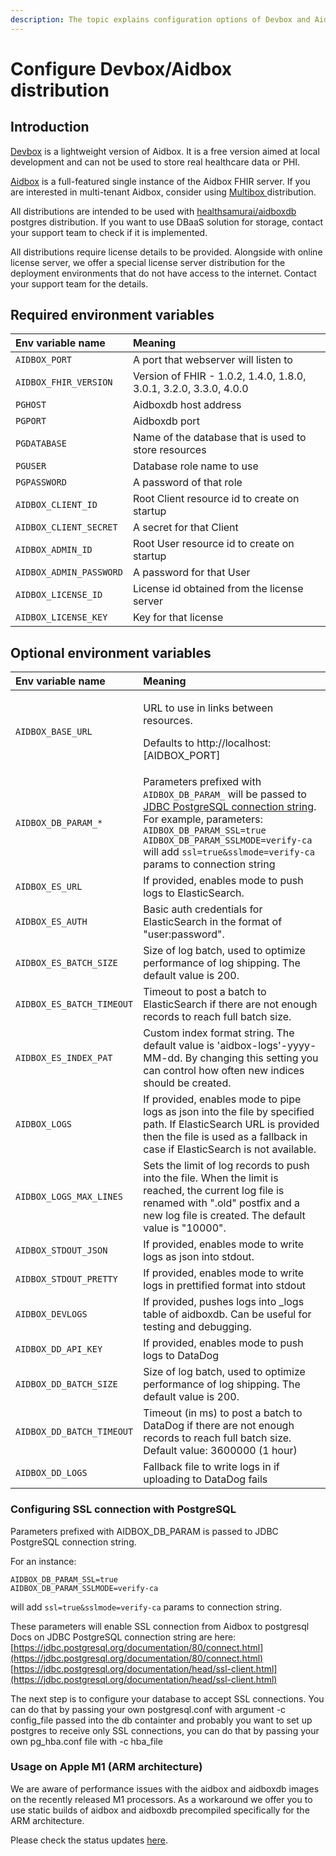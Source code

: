 ```yaml
---
description: The topic explains configuration options of Devbox and Aidbox distributions
---
```


# Configure Devbox/Aidbox distribution

## Introduction

[Devbox](https://hub.docker.com/r/healthsamurai/devbox) is a lightweight version of Aidbox. It is a free version aimed at local development and can not be used to store real healthcare data or PHI.

[Aidbox](https://hub.docker.com/r/healthsamurai/aidboxone) is a full-featured single instance of the Aidbox FHIR server. If you are interested in multi-tenant Aidbox, consider using [Multibox ](https://docs.aidbox.app/getting-started/installation/use-devbox-aidbox)distribution.

All distributions are intended to be used with [healthsamurai/aidboxdb](https://hub.docker.com/r/healthsamurai/aidboxdb) postgres distribution. If you want to use DBaaS solution for storage, contact your support team to check if it is implemented.

All distributions require license details to be provided. Alongside with online license server, we offer a special license server distribution for the deployment environments that do not have access to the internet. Contact your support team for the details.

## Required environment variables

| Env variable name | Meaning |
| :--- | :--- |
| `AIDBOX_PORT` | A port that webserver will listen to |
| `AIDBOX_FHIR_VERSION` | Version of FHIR - 1.0.2, 1.4.0, 1.8.0, 3.0.1, 3.2.0, 3.3.0, 4.0.0 |
| `PGHOST` | Aidboxdb host address |
| `PGPORT` | Aidboxdb port |
| `PGDATABASE` | Name of the database that is used to store resources |
| `PGUSER` | Database role name to use |
| `PGPASSWORD` | A password of that role |
| `AIDBOX_CLIENT_ID` | Root Client resource id to create on startup |
| `AIDBOX_CLIENT_SECRET` | A secret for that Client |
| `AIDBOX_ADMIN_ID` | Root User resource id to create on startup |
| `AIDBOX_ADMIN_PASSWORD` | A password for that User |
| `AIDBOX_LICENSE_ID` | License id obtained from the license server |
| `AIDBOX_LICENSE_KEY` | Key for that license |

## Optional environment variables

<table>
  <thead>
    <tr>
      <th style="text-align:left">Env variable name</th>
      <th style="text-align:left">Meaning</th>
    </tr>
  </thead>
  <tbody>
    <tr>
      <td style="text-align:left"><code>AIDBOX_BASE_URL</code>
      </td>
      <td style="text-align:left">
        <p>URL to use in links between resources.</p>
        <p>Defaults to http://localhost:[AIDBOX_PORT]</p>
      </td>
    </tr>
    <tr>
      <td style="text-align:left"><code>AIDBOX_DB_PARAM_*</code>
      </td>
      <td style="text-align:left">Parameters prefixed with <code>AIDBOX_DB_PARAM_</code> will be passed to
        <a
        href="https://jdbc.postgresql.org/documentation/80/connect.html">JDBC PostgreSQL connection string</a>. For example, parameters: <code>AIDBOX_DB_PARAM_SSL=true</code>  <code>AIDBOX_DB_PARAM_SSLMODE=verify-ca</code> will
          add <code>ssl=true&amp;sslmode=verify-ca</code> params to connection string</td>
    </tr>
    <tr>
      <td style="text-align:left"><code>AIDBOX_ES_URL</code>
      </td>
      <td style="text-align:left">If provided, enables mode to push logs to ElasticSearch.</td>
    </tr>
    <tr>
      <td style="text-align:left"><code>AIDBOX_ES_AUTH</code>
      </td>
      <td style="text-align:left">Basic auth credentials for ElasticSearch in the format of &quot;user:password&quot;.</td>
    </tr>
    <tr>
      <td style="text-align:left"><code>AIDBOX_ES_BATCH_SIZE</code>
      </td>
      <td style="text-align:left">Size of log batch, used to optimize performance of log shipping. The default
        value is 200.</td>
    </tr>
    <tr>
      <td style="text-align:left"><code>AIDBOX_ES_BATCH_TIMEOUT</code>
      </td>
      <td style="text-align:left">Timeout to post a batch to ElasticSearch if there are not enough records
        to reach full batch size.</td>
    </tr>
    <tr>
      <td style="text-align:left"><code>AIDBOX_ES_INDEX_PAT</code>
      </td>
      <td style="text-align:left">Custom index format string. The default value is &apos;aidbox-logs&apos;-yyyy-MM-dd.
        By changing this setting you can control how often new indices should be
        created.</td>
    </tr>
    <tr>
      <td style="text-align:left"><code>AIDBOX_LOGS</code>
      </td>
      <td style="text-align:left">If provided, enables mode to pipe logs as json into the file by specified
        path. If ElasticSearch URL is provided then the file is used as a fallback
        in case if ElasticSearch is not available.</td>
    </tr>
    <tr>
      <td style="text-align:left"><code>AIDBOX_LOGS_MAX_LINES</code>
      </td>
      <td style="text-align:left">Sets the limit of log records to push into the file. When the limit is
        reached, the current log file is renamed with &quot;.old&quot; postfix
        and a new log file is created. The default value is &quot;10000&quot;.</td>
    </tr>
    <tr>
      <td style="text-align:left"><code>AIDBOX_STDOUT_JSON</code>
      </td>
      <td style="text-align:left">If provided, enables mode to write logs as json into stdout.</td>
    </tr>
    <tr>
      <td style="text-align:left"><code>AIDBOX_STDOUT_PRETTY</code>
      </td>
      <td style="text-align:left">If provided, enables mode to write logs in prettified format into stdout</td>
    </tr>
    <tr>
      <td style="text-align:left"><code>AIDBOX_DEVLOGS</code>
      </td>
      <td style="text-align:left">If provided, pushes logs into _logs table of aidboxdb. Can be useful for
        testing and debugging.</td>
    </tr>
    <tr>
      <td style="text-align:left"><code>AIDBOX_DD_API_KEY</code>
      </td>
      <td style="text-align:left">If provided, enables mode to push logs to DataDog</td>
    </tr>
    <tr>
      <td style="text-align:left"><code>AIDBOX_DD_BATCH_SIZE</code>
      </td>
      <td style="text-align:left">Size of log batch, used to optimize performance of log shipping. The default
        value is 200.</td>
    </tr>
    <tr>
      <td style="text-align:left"><code>AIDBOX_DD_BATCH_TIMEOUT</code>
      </td>
      <td style="text-align:left">Timeout (in ms) to post a batch to DataDog if there are not enough records
        to reach full batch size. Default value: 3600000 (1 hour)</td>
    </tr>
    <tr>
      <td style="text-align:left"><code>AIDBOX_DD_LOGS</code>
      </td>
      <td style="text-align:left">Fallback file to write logs in if uploading to DataDog fails</td>
    </tr>
  </tbody>
</table>

### Configuring SSL connection with PostgreSQL

Parameters prefixed with AIDBOX\_DB\_PARAM is passed to JDBC PostgreSQL connection string.

For an instance:

`AIDBOX_DB_PARAM_SSL=true`  
`AIDBOX_DB_PARAM_SSLMODE=verify-ca`

will add `ssl=true&sslmode=verify-ca` params to connection string.

These parameters will enable SSL connection from Aidbox to postgresql Docs on JDBC PostgreSQL connection string are here: [https://jdbc.postgresql.org/documentation/80/connect.html](https://jdbc.postgresql.org/documentation/80/connect.html) [https://jdbc.postgresql.org/documentation/head/ssl-client.html](https://jdbc.postgresql.org/documentation/head/ssl-client.html)

The next step is to configure your database to accept SSL connections. You can do that by passing your own postgresql.conf with argument -c config\_file passed into the db containter and probably you want to set up postgres to receive only SSL connections, you can do that by passing your own pg\_hba.conf file with -c hba\_file

### Usage on Apple M1 \(ARM architecture\)

We are aware of performance issues with the aidbox and aidboxdb images on the recently released M1 processors. As a workaround we offer you to use static builds of aidbox and aidboxdb precompiled specifically for the ARM architecture. 

Please check the status updates [here](https://github.com/Aidbox/Issues/issues/393).

